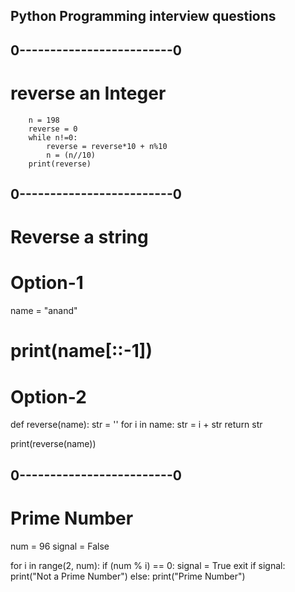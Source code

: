 ## Python Programming interview questions

## 0-------------------------0
# reverse an Integer

        n = 198
        reverse = 0
        while n!=0:
            reverse = reverse*10 + n%10       
            n = (n//10)
        print(reverse) 

## 0-------------------------0
# Reverse a string
# Option-1
name = "anand"
# print(name[::-1])

# Option-2
def reverse(name):
    str = ''
    for i in name:
        str = i + str
    return str

print(reverse(name))

## 0-------------------------0
# Prime Number
num = 96
signal = False

for i in range(2, num):
    if (num % i) == 0:
        signal = True
        exit
if signal:
    print("Not a Prime Number")
else:
    print("Prime Number")
